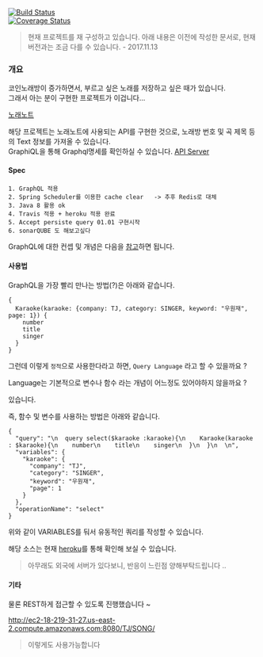 [![Build Status](https://travis-ci.org/JangChulwoon/KaraokeParsing.svg?branch=master)](https://travis-ci.org/JangChulwoon/KaraokeParsing)    
[![Coverage Status](https://coveralls.io/repos/github/JangChulwoon/KaraokeParsing/badge.svg)](https://coveralls.io/github/JangChulwoon/KaraokeParsing)

> 현재 프로젝트를 재 구성하고 있습니다.  아래 내용은 이전에 작성한 문서로,
> 현재 버전과는 조금 다를 수 있습니다. - 2017.11.13  



### 개요     

코인노래방이 증가하면서, 부르고 싶은 노래를 저장하고 싶은 때가 있습니다.       
그래서 아는 분이 구현한 프로젝트가 이겁니다...     

[노래노트](http://www.noraenote.com/)
        

해당 프로젝트는 노래노트에 사용되는 API를 구현한 것으로, 노래방 번호 및 곡 제목 등의 Text 정보를 가져올 수 있습니다.    
GraphiQL을 통해 Graphql명세를 확인하실 수 있습니다. [API Server](211.249.62.150) 


#### Spec   

	1. GraphQL 적용   
	2. Spring Scheduler를 이용한 cache clear   -> 추후 Redis로 대체 
	3. Java 8 활용 ok
	4. Travis 적용 + heroku 적용 완료 
	5. Accept persiste query 01.01 구현시작 
	6. sonarQUBE 도 해보고싶다 



GraphQL에 대한 컨셉 및 개념은 다음을 [참고](https://jangchulwoon.github.io/graphql/2017/10/15/GraphQL/)하면 됩니다.

#### 사용법         

GraphQL을 가장 빨리 만나는 방법(?)은 아래와 같습니다. 
	
    {
      Karaoke(karaoke: {company: TJ, category: SINGER, keyword: "우원재", page: 1}) {
        number
        title
        singer
      }
    }




그런데 이렇게 `정적`으로 사용한다라고 하면,  `Query Language` 라고 할 수 있을까요 ?
    
Language는 기본적으로 변수나 함수 라는 개념이 어느정도 있어야하지 않을까요 ? 

있습니다. 

즉, 함수 및 변수를 사용하는 방법은 아래와 같습니다.

    {
      "query": "\n  query select($karaoke :karaoke){\n    Karaoke(karaoke : $karaoke){\n    number\n    title\n    singer\n  }\n  }\n  \n",
      "variables": {
        "karaoke": {
          "company": "TJ",
          "category": "SINGER",
          "keyword": "우원재",
          "page": 1
        }
      },
      "operationName": "select"
    }

위와 같이 VARIABLES를 둬서 유동적인 쿼리를 작성할 수 있습니다.   

해당 소스는 현재 [heroku](http://ec2-18-219-31-27.us-east-2.compute.amazonaws.com:8080)를 통해 확인해 보실 수 있습니다.

> 아무래도 외국에 서버가 있다보니, 반응이 느린점 양해부탁드립니다 ..

#### 기타

물론 REST하게 접근할 수 있도록 진행했습니다 ~
   
   http://ec2-18-219-31-27.us-east-2.compute.amazonaws.com:8080/TJ/SONG/
   
> 이렇게도 사용가능합니다





